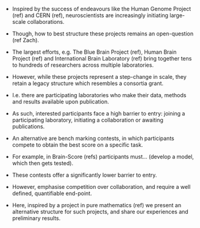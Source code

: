 * Inspired by the success of endeavours like the Human Genome Project (ref) and CERN (ref), neuroscientists are increasingly initiating large-scale collaborations. 
* Though, how to best structure these projects remains an open-question (ref Zach).  
* The largest efforts, e.g. The Blue Brain Project (ref), Human Brain Project (ref) and International Brain Laboratory (ref) bring together tens to hundreds of researchers across multiple laboratories.  
* However, while these projects represent a step-change in scale, they retain a legacy structure which resembles a consortia grant. 
* I.e. there are participating laboratories who make their data, methods and results available upon publication.
* As such, interested participants face a high barrier to entry: joining a participating laboratory, initiating a collaboration or awaiting publications. 

* An alternative are bench marking contests, in which participants compete to obtain the best score on a specific task. 
* For example, in Brain-Score (refs) participants must... (develop a model, which then gets tested).       
* These contests offer a significantly lower barrier to entry.
* However, emphasise competition over collaboration, and require a well defined, quantifiable end-point.  

* Here, inspired by a project in pure mathematics (ref) we present an alternative structure for such projects, and share our experiences and preliminary results.  



